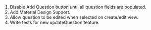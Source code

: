 1. Disable Add Question button until all question fields are populated.
2. Add Material Design Support.
3. Allow question to be edited when selected on create/edit view.
4. Write tests for new updateQuestion feature.
